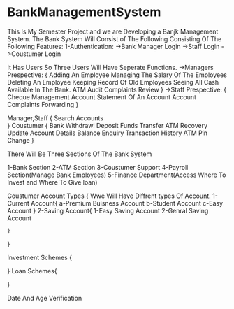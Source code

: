 # BankManagementSystem
This Is My Semester Project and we are Developing a Banjk Management System.
The Bank System Will Consist of The Following Consisting Of The Following Features: 
1-Authentication:
->Bank Manager Login
->Staff Login
->Coustumer Login

It Has  Users So Three Users Will Have Seperate Functions.
->Managers Prespective:
{
    Adding An Employee
    Managing The Salary Of The Employees
    Deleting An Employee
    Keeping Record Of Old Employees
    Seeing All Cash Available In The Bank.
    ATM Audit
    Complaints Review
}
->Staff Prespective:
{
     Cheque Management
      Account Statement Of An Account
      Account Complaints Forwarding
}

Manager,Staff
{
    Search Accounts  
}
Coustumer
{
    Bank Withdrawl
    Deposit
    Funds Transfer 
    ATM Recovery
    Update Account Details
    Balance Enquiry
    Transaction History
    ATM Pin Change
}

There Will Be Three Sections Of The Bank System

1-Bank Section
2-ATM Section
3-Coustumer Support
4-Payroll Section(Manage Bank Employees)
5-Finance Department(Access Where To Invest and Where To Give loan)


Coustumer Account Types
{
    Wwe Will Have Diffrent types Of Account.
    1-Current Account{
        a-Premium Buisness Account
        b-Student Account
        c-Easy Account
    } 
    2-Saving Account{
        1-Easy Saving Account
        2-Genral Saving Account


    }
}

Investment Schemes
{
    
}
Loan Schemes{

}

Date And Age Verification